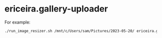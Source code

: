 # ericeira.gallery-uploader

For example:

```bash
./run_image_resizer.sh /mnt/c/Users/sam/Pictures/2023-05-20/ ericeira.gallery s3://ericeira-gallery/2023-05-20/sao-juliao
```
